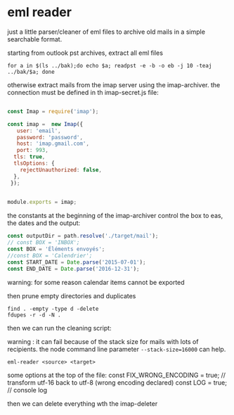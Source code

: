 # eml reader

just a little parser/cleaner of eml files to archive old mails in a simple searchable format.

starting from outlook pst archives, extract all eml files

```
for a in $(ls ../bak);do echo $a; readpst -e -b -o eb -j 10 -teaj ../bak/$a; done
```

otherwise extract mails from the imap server using the imap-archiver.
the connection must be defined in th imap-secret.js file:

```javascript

const Imap = require('imap');

const imap =  new Imap({
   user: 'email',
   password: 'password',
   host: 'imap.gmail.com',
   port: 993,
  tls: true,
  tlsOptions: {
    rejectUnauthorized: false,
  },
 });
 

module.exports = imap;

```

the constants at the beginning of the imap-archiver control the box  to eas, the dates and the output:
```javascript
const outputDir = path.resolve('./target/mail');
// const BOX = 'INBOX';
const BOX = 'Éléments envoyés';
//const BOX = 'Calendrier';
const START_DATE = Date.parse('2015-07-01');
const END_DATE = Date.parse('2016-12-31');
```

warning: for some reason calendar items cannot be exported


then prune empty directories and duplicates

```
find . -empty -type d -delete
fdupes -r -d -N .
```
 
then we can run the cleaning script:

warning : it can fail because of the stack size for mails with lots of recipients. the node command line parameter  `--stack-size=16000` can help.

```
eml-reader <source> <target>
```

some options at the top of the file:
const FIX_WRONG_ENCODING = true; // transform utf-16 back to utf-8 (wrong encoding declared)
const LOG = true; // console log


then we can delete everything wth the imap-deleter